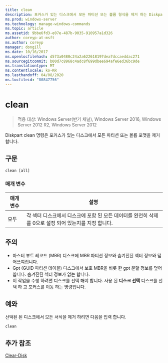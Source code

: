 ```yaml
---
title: clean
description: 포커스가 있는 디스크에서 모든 파티션 또는 볼륨 형식을 제거 하는 Diskpart clean 명령에 대 한 Windows 명령 항목입니다.
ms.prod: windows-server
ms.technology: manage-windows-commands
ms.topic: article
ms.assetid: 9bbe6fd3-e07e-487b-9035-910957a1d326
author: coreyp-at-msft
ms.author: coreyp
manager: dongill
ms.date: 10/16/2017
ms.openlocfilehash: d573a0480c24a2a622618197dea7dccaeddac271
ms.sourcegitcommit: b00d7c8968c4adc8f699dbee694afe6ed36bc9de
ms.translationtype: MT
ms.contentlocale: ko-KR
ms.lasthandoff: 04/08/2020
ms.locfileid: "80847756"
---
```

# <a name="clean"></a>clean

>적용 대상: Windows Server(반기 채널), Windows Server 2016, Windows Server 2012 R2, Windows Server 2012

Diskpart clean 명령은 포커스가 있는 디스크에서 모든 파티션 또는 볼륨 포맷을 제거 합니다.

## <a name="syntax"></a>구문
```
clean [all]
```
### <a name="parameters"></a>매개 변수

| 매개 변수 |                                                        설명                                                        |
|-----------|---------------------------------------------------------------------------------------------------------------------------|
|    모두    | 각 섹터 디스크에서 디스크에 포함 된 모든 데이터를 완전히 삭제를 0으로 설정 되어 있는지를 지정 합니다. |

## <a name="remarks"></a>주의
- 마스터 부트 레코드 (MBR) 디스크에 MBR 파티션 정보와 숨겨진된 섹터 정보와 덮어쓰여집니다.
- Gpt (GUID 파티션 테이블) 디스크에서 보호 MBR을 비롯 한 gpt 분할 정보를 덮어씁니다. 숨겨진된 섹터 정보가 없는 합니다.
- 이 작업을 수행 하려면 디스크를 선택 해야 합니다. 사용 된 **디스크 선택** 디스크를 선택 하 고 포커스를 이동 하는 명령입니다.

## <a name="examples"></a><a name=BKMK_examples></a>예와
  선택된 된 디스크에서 모든 서식을 제거 하려면 다음을 입력 합니다.
  ```
  clean
  ```

## <a name="additional-references"></a>추가 참조
[Clear-Disk](https://technet.microsoft.com/library/hh848661.aspx)
